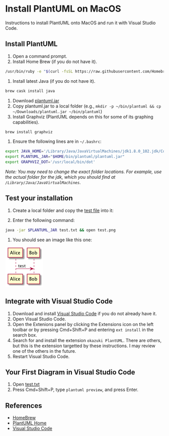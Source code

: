# Install PlantUML on MacOS

Instructions to install PlantUML onto MacOS and run it with Visual Studio Code.

## Install PlantUML

1. Open a command prompt.
1. Install Home Brew (if you do not have it).

  ```sh
  /usr/bin/ruby -e "$(curl -fsSL https://raw.githubusercontent.com/Homebrew/install/master/install)"
  ```

1. Install latest Java (if you do not have it).

  ```sh
  brew cask install java
  ```
  
1. Download [plantuml.jar](//sourceforge.net/projects/plantuml/files/plantuml.jar/download)
1. Copy plantuml.jar to a local folder (e.g., `mkdir -p ~/bin/plantuml && cp ~/Downloads/plantuml.jar ~/bin/plantuml`)
1. Install Graphviz (PlantUML depends on this for some of its graphing capabilities).

  ```sh
  brew install graphviz
  ```
  
1. Ensure the following lines are in `~/.bashrc`:

  ```sh
  export JAVA_HOME='/Library/Java/JavaVirtualMachines/jdk1.8.0_102.jdk/Contents/Home'
  export PLANTUML_JAR="$HOME/bin/plantuml/plantuml.jar"
  export GRAPHVIZ_DOT='/usr/local/bin/dot'
  ```
  
  _Note: You may need to change the exact folder locations. For example, use the actual folder for the jdk, which you should
  find at `/Library/Java/JavaVirtualMachines`._
  
## Test your installation 

1. Create a local folder and copy the [test file](test.txt) into it:

1. Enter the following command:

  ```sh
  java -jar $PLANTUML_JAR test.txt && open test.png
  ```
  
1. You should see an image like this one:

  ![Image of test diagram](assets/test.png)

## Integrate with Visual Studio Code 

1. Download and install [Visual Studio Code](//code.visualstudio.com) if you do not already have it.
1. Open Visual Studio Code.
1. Open the Extenions panel by clicking the Extensions icon on the left toolbar or by pressing Cmd+Shift+P and entering `ext install` in the search box.
1. Search for and install the extension `okazuki PlantUML`. There are others, but this is the extension targetted by these instructions. I may review one of the others in the future.
1. Restart Visual Studio Code.

## Your First Diagram in Visual Studio Code

1. Open [test.txt](test.txt)
1. Press Cmd+Shift+P, type `plantuml preview`, and press Enter.

## References
 - [HomeBrew](//brew.sh)
 - [PlantUML Home](//plantuml.com/)
 - [Visual Studio Code](//code.visualstudio.com)
  
